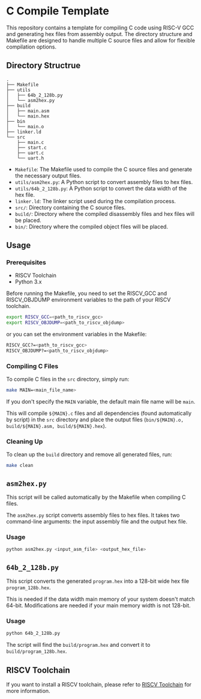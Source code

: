 # C Compile Template

This repository contains a template for compiling C code using RISC-V GCC and generating hex files from assembly output.
The directory structure and Makefile are designed to handle multiple C source files and allow for flexible compilation options.

## Directory Structrue

```
.
├── Makefile
├── utils
│   ├── 64b_2_128b.py
│   └── asm2hex.py
├── build
│   ├── main.asm
│   └── main.hex
├── bin
│   └── main.o
├── linker.ld
└── src
    ├── main.c
    ├── start.c
    ├── uart.c
    └── uart.h
```

- `Makefile`: The Makefile used to compile the C source files and generate the necessary output files.
- `utils/asm2hex.py`: A Python script to convert assembly files to hex files.
- `utils/64b_2_128b.py`: A Python script to convert the data width of the hex file.
- `linker.ld`: The linker script used during the compilation process.
- `src/`: Directory containing the C source files.
- `build/`: Directory where the compiled disassembly files and hex files will be placed.
- `bin/`: Directory where the compiled object files will be placed.

## Usage

### Prerequisites

- RISCV Toolchain
- Python 3.x

Before running the Makefile, you need to set the RISCV_GCC and RISCV_OBJDUMP environment variables to the path of your RISCV toolchain.

```sh
export RISCV_GCC=<path_to_riscv_gcc>
export RISCV_OBJDUMP=<path_to_riscv_objdump>
```

or you can set the environment variables in the Makefile:

```sh
RISCV_GCC?=<path_to_riscv_gcc>
RISCV_OBJDUMP?=<path_to_riscv_objdump>
```

### Compiling C Files

To compile C files in the `src` directory, simply run:

```sh
make MAIN=<main_file_name>
```
If you don't specify the `MAIN` variable, the default main file name will be `main`.

This will compile  `${MAIN}.c` files and all dependencies (found automatically by script) in the `src` directory and place the output files (`bin/${MAIN}.o, build/${MAIN}.asm, build/${MAIN}.hex`).

### Cleaning Up

To clean up the `build` directory and remove all generated files, run:

```sh
make clean
```

## `asm2hex.py`

This script will be called automatically by the Makefile when compiling C files.

The `asm2hex.py` script converts assembly files to hex files. It takes two command-line arguments: the input assembly file and the output hex file.

### Usage

```sh
python asm2hex.py <input_asm_file> <output_hex_file>
```

## `64b_2_128b.py`

This script converts the generated `program.hex` into a 128-bit wide hex file `program_128b.hex`.

This is needed if the data width main memory of your system doesn't match 64-bit. Modifications are needed if your main memory width is not 128-bit.

### Usage

```sh
python 64b_2_128b.py
```

The script will find the `build/program.hex` and convert it to `build/program_128b.hex`.

## RISCV Toolchain

If you want to install a RISCV toolchain, please refer to [RISCV Toolchain](https://github.com/Siris-Li/RISC-V-GCC-TOOLCHAIN) for more information.
